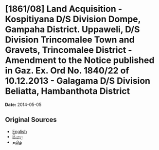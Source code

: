 # [1861/08] Land Acquisition - Kospitiyana D/S Division Dompe, Gampaha District. Uppaweli, D/S Division Trincomalee Town and Gravets, Trincomalee District - Amendment to the Notice published in Gaz. Ex. Ord No. 1840/22 of 10.12.2013 - Galagama D/S Division Beliatta, Hambanthota District

**Date:** 2014-05-05

## Original Sources

- [English](https://documents.gov.lk/view/extra-gazettes/2014/5/1861-08_E.pdf)
- [සිංහල](https://documents.gov.lk/view/extra-gazettes/2014/5/1861-08_S.pdf)
- [தமிழ்](https://documents.gov.lk/view/extra-gazettes/2014/5/1861-08_T.pdf)
